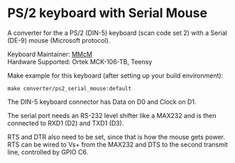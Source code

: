 # PS/2 keyboard with Serial Mouse

A converter for the a PS/2 (DIN-5) keyboard (scan code set 2) with a Serial (DE-9) mouse (Microsoft protocol).

Keyboard Maintainer: [MMcM](https://github.com/MMcM)  
Hardware Supported: Ortek MCK-106-TB, Teensy  

Make example for this keyboard (after setting up your build environment):

    make converter/ps2_serial_mouse:default

The DIN-5 keyboard connector has Data on D0 and Clock on D1.

The serial port needs an RS-232 level shifter like a MAX232 and is then connected to RXD1 (D2) and TXD1 (D3).

RTS and DTR also need to be set, since that is how the mouse gets power. RTS can be wired to Vs+ from the MAX232 and DTS to the second transmit line, controlled by GPIO C6.

